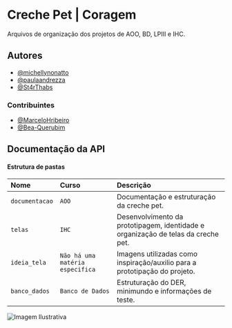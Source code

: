 
# Creche Pet    |   Coragem

Arquivos de organização dos projetos de AOO, BD, LPIII e IHC.




## Autores

- [@michellynonatto](https://github.com/MichellyNonatto)
- [@paulaandrezza](https://github.com/paulaandrezza)
- [@St4rThabs](https://github.com/St4rThabs)


### Contribuintes

- [@MarceloHribeiro](https://github.com/MarceloHribeiro)
- [@Bea-Querubim](https://github.com/Bea-Querubim)
## Documentação da API

#### Estrutura de pastas



| Nome   | Curso       | Descrição                                   |
| :---------- | :--------- | :------------------------------------------ |
| `documentacao`      | `AOO` | Documentação e estruturação da creche pet. |
|`telas`|`IHC`|Desenvolvimento da prototipagem, identidade e organização de telas da creche pet.|
|`ideia_tela`|`Não há uma matéria especifica`|Imagens utilizadas como inspiração/auxilio para a prototipação do projeto.|
|`banco_dados`|`Banco de Dados`|Estruturação do DER, minimundo e informações de teste.|


![Imagem Ilustrativa](https://img.freepik.com/fotos-gratis/retrato-de-grupo-de-filhotes-adoraveis_53876-64778.jpg?w=1380&t=st=1695950318~exp=1695950918~hmac=cb42f53775214fc3b46781fb93fc8cc725c2fcf879b844659bf399fa2bb034da)

